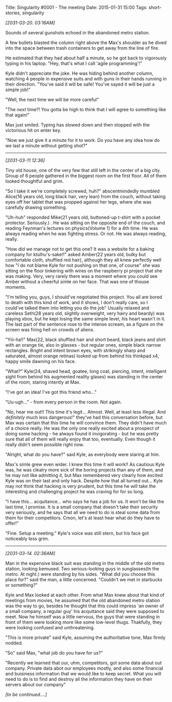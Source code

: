 Title: Singularity #0001 - The meeting
Date: 2015-01-31 15:00
Tags: short-stories, singularity


*[2031-03-20. 03:16AM]*

Sounds of several gunshots echoed in the abandoned metro station.

A few bullets blasted the column right above the Max's shoulder as he dived into the space between trash containers to get away from the line of fire.

He estimated that they had about half a minute, so he got back to vigorously typing in his laptop. "Hey, that's what I call 'agile programming'!"

Kyle didn't appreciate the joke. He was hiding behind another column, watching 4 people in expensive suits and with guns in their hands running in their direction. "You've said it will be safe! You've sayed it will be just a simple job!"

"Well, the next time we will be more careful"

"The *next* time?! You gotta be high to think that I will agree to something like that again!"

Max just smiled. Typing has slowed down and then stopped with the victorious hit on enter key.

"Now we just give it a minute for it to work. Do you have any idea how do we last a minute without getting shot?"

<!-- PELICAN_END_SUMMARY -->

----

*[2031-03-11 12:36]*

Tiny old house, one of the very few that still left in the center of a big city.
Group of 6 people gathered in the biggest room on the first floor.
All of them looked thoughtful and grim.

"So I take it we're completely screwed, huh?" abscentmindedly mumbled Alice(16 years old, long black hair, very lean) from the couch, without taking eyes off her tablet that was propped against her legs, where she was carefully drawing something. 

"Uh-huh" responded Mike(21 years old, buttoned-up t-shirt with a pocket protector. Seriously.) . He was sitting on the opposite end of the couch, and reading Feynman's lectures on physics(Volume 1) for a 4th time. He was always reading when he was fighting stress. Or not. He was always reading, really.

"How did we manage not to get this one? It was a website for a baking company for ktulhu's-sake!!" asked Amber(22 years old, bulky but comfortable cloth, shuffled red hair), although they all knew perfectly well how "I do not blame Kyle for not pushing on that one, of course" she was sitting on the floor tinkering with wires on the raspberry pi project that she was making. Very, very rarely there was a moment where you could see Amber without a cheerful simle on her face. That was one of thouse moments.

"I'm telling you, guys, I should've negotiated this project. You all are bored to death with this kind of work, and it shows, I don't really care, so I could've talked them into letting you do the job" Usually relaxed and careless Seth(28 years old, slightly overweight, very hairy and beardy) was playing xbox, but he kept losing the same simple level, his heart wasn't in it. The last part of the sentence rose to the intense scream, as a figure on the screen was firing hell on crowds of aliens.

"Yiii-ha!!" Max(22, black shuffled hair and short beard, black jeans and shirt with an orange tie, also in glasses - but regular ones, simple black narrow rectangles. Bright and intent brown eyes, with strikingly sharp and saturated, almost orange retinas) looked up from behind his thinkpad x4, happy smile dawning on his face.

"What?" Kyle(24, shaved head, goatee, long coat, piercing, intent, intelligent sight from behind his augmented reality glases) was standing in the center of the room, staring intently at Max.

"I've got an idea! I've got this friend who..."

"Uu-ugh..." - from every person in the room. Not again.

"No, hear me out!! This time it's legit... Almost. Well, at least less illegal. And *definitely* much less dangerous!" they've had this conversation before, but Max was certain that this time he will convince them. They didn't have much of a choice really. He was the only one really excited about a prospect of doing some hacking - he always found it invigorating - but he was pretty sure that all of them will really enjoy that too, eventually. Even though it really didn't seem possible right now.

"Alright, what do you have?" said Kyle, as everybody were staring at him.

Max's simle grew even wider. I knew this time it will work!! As cautious Kyle was, he was clealry more sick of the boring projects than any of them, and he may not like admitting it, but Max remembered very clearly how excited Kyle was on their last and only hack. Despite how that all turned out... Kyle may not think that hacking is very prudent, but this time he will take the interesting and challenging project he was craving for for so long.

"I have this... acquitance... who says he has a job for us. It won't be like the last time, I promise. It is a small company that doesn't take their security very seriously, and he says that all we need to do is steal some data from them for their competitors. Cmon, let's at least hear what do they have to offer!"

"Fine. Setup a meeting." Kyle's voice was still stern, but his face got noticeably less grim.


----

*[2031-03-14. 02:36AM]*

Man in the expensive black suit was standing in the middle of the old metro station, looking bemused. Two serious-looking guys in sunglasses(In the metro. At night.) were standing by his sides. "What did you choose this place for?" said the man, a little concerned. "Couldn't we met in starbucks or something?"

Kyle and Max looked at each other. From what Max knew about that kind of meetings from movies, he assumed that the old abandoned metro station was the way to go, besides he thought that this could impress 'an owner of a small company, a regular guy' his acquitance said they were supposed to meet. Now he himself was a little nervous, the guys that were standing in front of them were looking more like some low-level thugs. Thakfully, they were looking confused and unthreatening.

"This is more private" said Kyle, assuming the authoritative tone, Max firmly nodded.

"So" said Max, "what job do you have for us?"

"Recently we learned that our, uhm, competitors, got some data about out company. Private data abot our employees mostly, and also some financial and buisiness information that we would like to keep secret. What you will need to do is to find and destroy all the information they have on their servers about our company"


*[to be continued....]*

<!--
----

This moment a train
-->
